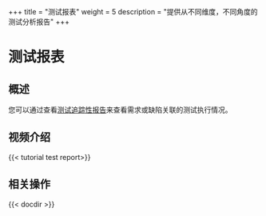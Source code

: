 +++
title = "测试报表"
weight = 5
description = "提供从不同维度，不同角度的测试分析报告"
+++

# 测试报表

## 概述


您可以通过查看[测试追踪性报告](../../report/)来查看需求或缺陷关联的测试执行情况。

## 视频介绍

{{< tutorial test report>}}

## 相关操作

{{< docdir >}}
